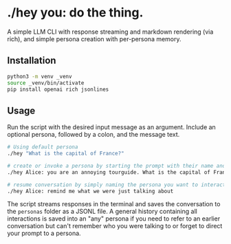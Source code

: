 # ./hey you: do the thing.

A simple LLM CLI with response streaming and markdown rendering (via rich), and simple persona creation with per-persona memory.

## Installation

```bash
python3 -m venv _venv
source _venv/bin/activate
pip install openai rich jsonlines
```

## Usage

Run the script with the desired input message as an argument. Include an optional persona, followed by a colon, and the message text.

```bash
# Using default persona
./hey "What is the capital of France?"

# create or invoke a persona by starting the prompt with their name and a full colon
./hey Alice: you are an annoying tourguide. What is the capital of France

# resume conversation by simply naming the persona you want to interact with
./hey Alice: remind me what we were just talking about
```

The script streams responses in the terminal and saves the conversation to the `personas` folder as a JSONL file. A general history containing all interactions is saved into an "any" persona 
if you need to refer to an earlier conversation but can't remember who you were talking to or forget to direct your prompt to a persona.
